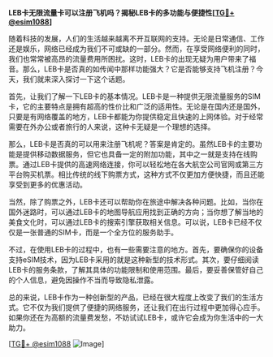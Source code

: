 **LEB卡无限流量卡可以注册飞机吗？揭秘LEB卡的多功能与便捷性[[TG💪+ @esim1088](https://t.me/s/esim1088)]**

随着科技的发展，人们的生活越来越离不开互联网的支持。无论是日常通信、工作还是娱乐，网络已经成为我们不可或缺的一部分。然而，在享受网络便利的同时，我们也常常被高昂的流量费用所困扰。这时，LEB卡的出现无疑为用户带来了福音。那么，LEB卡是否真的如传闻中那样功能强大？它是否能够支持飞机注册？今天，我们就来深入探讨一下这个话题。

首先，让我们了解一下LEB卡的基本情况。LEB卡是一种提供无限流量服务的SIM卡，它的主要特点是拥有超高的性价比和广泛的适用性。无论是在国内还是国外，只要是有网络覆盖的地方，LEB卡都能为你提供稳定且快速的上网体验。对于经常需要在外办公或者旅行的人来说，这种卡无疑是一个理想的选择。

那么，LEB卡是否真的可以用来注册飞机呢？答案是肯定的。虽然LEB卡的主要功能是提供移动数据服务，但它也具备一定的附加功能，其中之一就是支持在线购票。通过LEB卡提供的高速网络连接，你可以轻松地在各大航空公司官网或第三方平台购买机票。相比传统的线下购票方式，这种方式不仅更加方便快捷，而且还能享受到更多的优惠活动。

当然，除了购票之外，LEB卡还可以帮助你在旅途中解决各种问题。比如，当你在国外迷路时，可以通过LEB卡的地图导航应用找到正确的方向；当你想了解当地的美食文化时，可以通过LEB卡的搜索引擎获取相关信息。可以说，LEB卡已经不仅仅是一张普通的SIM卡，而是一个全方位的服务助手。

不过，在使用LEB卡的过程中，也有一些需要注意的地方。首先，要确保你的设备支持eSIM技术，因为LEB卡采用的就是这种新型的技术形式。其次，要仔细阅读LEB卡的服务条款，了解其具体的功能限制和使用范围。最后，要妥善保管好自己的个人信息，避免因操作不当而导致隐私泄露。

总的来说，LEB卡作为一种创新型的产品，已经在很大程度上改变了我们的生活方式。它不仅为我们提供了便捷的网络服务，还让我们在出行过程中更加得心应手。如果你还在为高额的流量费发愁，不妨试试LEB卡，或许它会成为你生活中的一大助力。

[[TG💪+ @esim1088](https://t.me/s/esim1088) ![Image](https://i.postimg.cc/4NQfJmqS/Snipaste-2025-05-13-00-14-12.png)]